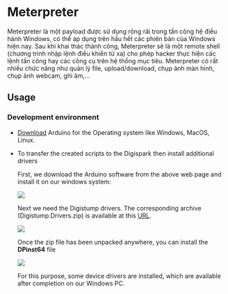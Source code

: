 # Meterpreter 
Meterpreter là một payload được sử dụng rộng rãi trong tấn công hệ điều hành Windows, có thể áp dụng trên hầu hết các phiên bản của Windows hiện nay. Sau khi khai thác thành công, Meterpreter sẽ là một remote shell (chương trình nhập lệnh điều khiển từ xa) cho phép hacker thực hiện các lệnh tấn công hay các công cụ trên hệ thống mục tiêu. Meterpreter có rất nhiều chức năng như quản lý file, upload/download, chụp ảnh màn hình, chụp ảnh webcam, ghi âm,... 

## Usage
### Development environment
+ [Download](https://www.arduino.cc/en/Main/Software) Arduino for the Operating system like Windows, MacOS, Linux.
+ To transfer the created scripts to the Digispark then install additional drivers
  
  First, we download the Arduino software from the above web page and install it on our windows system:

  ![](https://lh3.googleusercontent.com/odj2U1ZQrqD0mXpMmzRnUz8sdHXRNaIFaKeDKAzboqmRuINsPhK9kauyg5GbwK3PL8E2eTQS1u8MEcdFYbP0_RFnmhhYeprgAuGv-IRE3GnpFXvmxgH_x4NjyJpoP6EKgOocICp-wYOpjVnxTmEgZhCKhvykSKydKFoeD7OkCnbGxq5G-Unsko4QSqxCFPvkgnv94ByGR4mVkItIFKGWLtxZBmj_SvzBEap0UgRg14JEnNTX76lN3_9T-g9LEMmWOMrNNCyoG3O6QP9tdz04KdizNB68qVSQyfkCPlg6PmKKZutRyZ-usyT4x2tT3IGxK0hSVDEyaPh0xQks1jpGNBJokvf-dvZkXL3lSvfxKLjhBpBWwDSwxDAXMJ3TeWVhaCLo7bkVg3hL-_a74j2GeS46cytNnNVRQUURRxKcKSWChDVEeGijhioYnzlRaGDDPJXZmj5tBM73gHQ2m8I2fFmLXituny6q_nJrRvZqKq3yPL2K0jNS1AjwpN1zJDyZd-kMFMD-jypf5FTTykm2GzVOgB6itKL6sjKWW4MwB4KSafb8nW6CFoQQzWTfMjXVVIXPPDAVvXUTizcPpS3V033MfojMgv3o_yH6xyboAEzdWRLtR2HQpChE9MztUm8NbVi_GVFA0ZuxpHv8gywL47bs1rCdQe1n_CGA7pbzrZvbUElFvdOZicoL1jmPnZS0D6qQYCIEFdsk7Pzz=w1024-h341-no)
  
  Next we need the Digistump drivers. The corresponding archive (Digistump.Drivers.zip) is available at this [URL](https://github.com/digistump/DigistumpArduino/releases).

  ![](https://lh3.googleusercontent.com/4JamgKF5LAgKJujv7s1YalKtlG7RgfzAxyA8KynH7D08FRFtFKfk0dLucagdS5-9JPFzaoBH0LeDhy8cO91JsrPG3h2IiXnSKGLUQy4MkiboUyI_HqCEXG4KepFjkRSwvfSI4DYxztM1U0tkd0xSEZWBvLqCAzkpEWAIETzype2bcCHiG9hna3VtcaXy-bM6AnSJgUWsBdSL1VDSwle6XTI10hKhX-psAEfoHbRu8C6XkWRB5pJaO_9tYsD_OH81aUtUYmS2NxOnu5myXm98yccJpoEcPqb_i9sNYQhEc7J9o3CSfXHGtjvE4bqz1Ru7d4hw6EWXAbI3NMZz65qMaPjm8Y2VLnpSKgxw3dXCy70qSHm-ro8EuTH-Ez6DiqdLwMIF4xe1zoLcIcTUkLzOv8OwLYUyeJY0IKHowWSrgtELDvkdIPEVnpAYYH02hfBclwHiTsg5rXRqKaXRgB5nEcpSKu5tdTe5sS8s3KfK1nmv0n2qfj9JHvnrAclxVUSOYjZVk700QIrgxbfzw2eqFIO2NzsImRt40s6GqD_ngVvp4PhJdpaI4Ldgid3vYdRw0OpLZdgp3iU1yJJklgJKOc317J20rLLERDi-vTj413EMa15DfG13obOYXv2DI6OGVZAowrH6TxL7Y52mFgc2HZnjbxjhRpNj1ZLoFx-JRI2vwUxILJUykJvZHMrOqme25A4sOA58al4-WE35=w1003-h606-no)
  
  Once the zip file has been unpacked anywhere, you can install the **DPinst64** file 
  
  ![](https://lh3.googleusercontent.com/239Tk__diAbUZ224zlnYHkFOr1zhSJ0mXUgpZkbawvuB1fi6klzm0gqO64wMx9JaWyb7shZ19urM6pJ4pM3l8HzzSrQvNWJyYUhbcty44oQzxxm_5Q0lPtb8yH9WqYbtxI5czW_d21_14dBS2Z-pGCpMrhCAWVwDCEZD6x9kuUhryH3qbEalof91eiDRL4HQ6FwkDrKFl6IdsM6cEiH_1dsSqssQIBr_B8Rn3eeoqhHXW93URrbcbxUW40Glp58mK4taBYXdeam63f2PGC1Q092PtTuePj01Tav1D8I9Gpd8PSgI9kJzGyQzoGXuXpxhyzyJUzZvXINgL1TBd0gV0IuOYaBplKaUqFVEbTE1L7VqJZYf1qwgtNygKxma10Knb3FTsbC9-BYfiNohHl6K4zTqfmKPlM7QbRgwc9xWfOAeiQpRmtNEJm_Xyl2EvnhHDlPC0rYY3o5Y15o5JwRKivTjq-USO_rGoku4843U5mJhEMr1l9r0xBtow0sqbvmdFhKebkuqBfNUVaFe-EKLXnEgnxfkcH0BY7bx9VKK1ML2BjALtyMrxMqXaxay9rxTsczUEK8RfzJp8jJq2lAH5VEeovjyGsoUhVeTdKiF15v8SG90V8-kiiJVoqmEUy4vwfhVc4dWZKi2guBz5tbUhNlbRFqLdpKTZ4Dj7TIFTRu_fCSKX4RmnoGWnsWcihDYciZMNfd-JyCAcku5=w621-h392-no)
  
  For this purpose, some device drivers are installed, which are available after completion on our Windows PC.
  